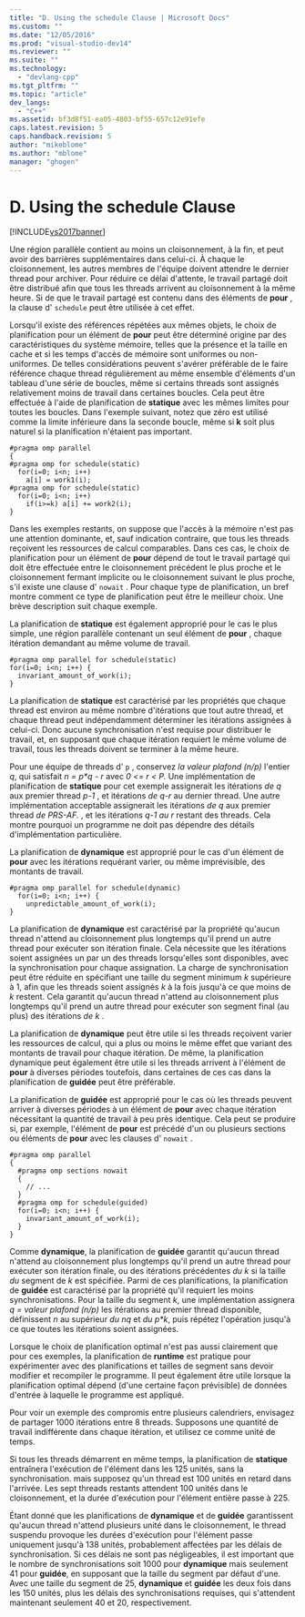 ```yaml
---
title: "D. Using the schedule Clause | Microsoft Docs"
ms.custom: ""
ms.date: "12/05/2016"
ms.prod: "visual-studio-dev14"
ms.reviewer: ""
ms.suite: ""
ms.technology: 
  - "devlang-cpp"
ms.tgt_pltfrm: ""
ms.topic: "article"
dev_langs: 
  - "C++"
ms.assetid: bf3d8f51-ea05-4803-bf55-657c12e91efe
caps.latest.revision: 5
caps.handback.revision: 5
author: "mikeblome"
ms.author: "mblome"
manager: "ghogen"
---
```

# D. Using the schedule Clause
[!INCLUDE[vs2017banner](../../assembler/inline/includes/vs2017banner.md)]

Une région parallèle contient au moins un cloisonnement, à la fin, et peut avoir des barrières supplémentaires dans celui\-ci.  À chaque le cloisonnement, les autres membres de l'équipe doivent attendre le dernier thread pour archiver.  Pour réduire ce délai d'attente, le travail partagé doit être distribué afin que tous les threads arrivent au cloisonnement à la même heure.  Si de que le travail partagé est contenu dans des éléments de **pour** , la clause d' `schedule` peut être utilisée à cet effet.  
  
 Lorsqu'il existe des références répétées aux mêmes objets, le choix de planification pour un élément de **pour** peut être déterminé origine par des caractéristiques du système mémoire, telles que la présence et la taille en cache et si les temps d'accès de mémoire sont uniformes ou non\-uniformes.  De telles considérations peuvent s'avérer préférable de le faire référence chaque thread régulièrement au même ensemble d'éléments d'un tableau d'une série de boucles, même si certains threads sont assignés relativement moins de travail dans certaines boucles.  Cela peut être effectuée à l'aide de planification de **statique** avec les mêmes limites pour toutes les boucles.  Dans l'exemple suivant, notez que zéro est utilisé comme la limite inférieure dans la seconde boucle, même si **k** soit plus naturel si la planification n'étaient pas important.  
  
```  
#pragma omp parallel  
{  
#pragma omp for schedule(static)  
  for(i=0; i<n; i++)  
    a[i] = work1(i);  
#pragma omp for schedule(static)  
  for(i=0; i<n; i++)  
    if(i>=k) a[i] += work2(i);  
}  
```  
  
 Dans les exemples restants, on suppose que l'accès à la mémoire n'est pas une attention dominante, et, sauf indication contraire, que tous les threads reçoivent les ressources de calcul comparables.  Dans ces cas, le choix de planification pour un élément de **pour** dépend de tout le travail partagé qui doit être effectuée entre le cloisonnement précédent le plus proche et le cloisonnement fermant implicite ou le cloisonnement suivant le plus proche, s'il existe une clause d' `nowait` .  Pour chaque type de planification, un bref montre comment ce type de planification peut être le meilleur choix.  Une brève description suit chaque exemple.  
  
 La planification de **statique** est également approprié pour le cas le plus simple, une région parallèle contenant un seul élément de **pour** , chaque itération demandant au même volume de travail.  
  
```  
#pragma omp parallel for schedule(static)  
for(i=0; i<n; i++) {  
  invariant_amount_of_work(i);  
}  
```  
  
 La planification de **statique** est caractérisé par les propriétés que chaque thread est environ au même nombre d'itérations que tout autre thread, et chaque thread peut indépendamment déterminer les itérations assignées à celui\-ci.  Donc aucune synchronisation n'est requise pour distribuer le travail, et, en supposant que chaque itération requiert le même volume de travail, tous les threads doivent se terminer à la même heure.  
  
 Pour une équipe de threads d' `p` , conservez *la valeur plafond \(n\/p\)* l'entier *q*, qui satisfait *n \= p\*q \- r* avec *0 \<\= r \< P.* Une implémentation de planification de **statique** pour cet exemple assignerait les itérations *de q* aux premier thread *p\-1* , et itérations *de q\-r* au dernier thread.  Une autre implémentation acceptable assignerait les itérations *de q* aux premier thread *de PRS\-AF.* , et les itérations *q\-1* *au r* restant des threads.  Cela montre pourquoi un programme ne doit pas dépendre des détails d'implémentation particulière.  
  
 La planification de **dynamique** est approprié pour le cas d'un élément de **pour** avec les itérations requérant varier, ou même imprévisible, des montants de travail.  
  
```  
#pragma omp parallel for schedule(dynamic)  
  for(i=0; i<n; i++) {  
    unpredictable_amount_of_work(i);  
}  
```  
  
 La planification de **dynamique** est caractérisé par la propriété qu'aucun thread n'attend au cloisonnement plus longtemps qu'il prend un autre thread pour exécuter son itération finale.  Cela nécessite que les itérations soient assignées un par un des threads lorsqu'elles sont disponibles, avec la synchronisation pour chaque assignation.  La charge de synchronisation peut être réduite en spécifiant une taille du segment minimum *k* supérieure à 1, afin que les threads soient assignés *k* à la fois jusqu'à ce que moins de *k* restent.  Cela garantit qu'aucun thread n'attend au cloisonnement plus longtemps qu'il prend un autre thread pour exécuter son segment final \(au plus\) des itérations *de k* .  
  
 La planification de **dynamique** peut être utile si les threads reçoivent varier les ressources de calcul, qui a plus ou moins le même effet que variant des montants de travail pour chaque itération.  De même, la planification dynamique peut également être utile si les threads arrivent à l'élément de **pour** à diverses périodes toutefois, dans certaines de ces cas dans la planification de **guidée** peut être préférable.  
  
 La planification de **guidée** est approprié pour le cas où les threads peuvent arriver à diverses périodes à un élément de **pour** avec chaque itération nécessitant la quantité de travail à peu près identique.  Cela peut se produire si, par exemple, l'élément de **pour** est précédé d'un ou plusieurs sections ou éléments de **pour** avec les clauses d' `nowait` .  
  
```  
#pragma omp parallel  
{  
  #pragma omp sections nowait  
  {  
    // ...  
  }  
  #pragma omp for schedule(guided)  
  for(i=0; i<n; i++) {  
    invariant_amount_of_work(i);  
  }  
}  
```  
  
 Comme **dynamique**, la planification de **guidée** garantit qu'aucun thread n'attend au cloisonnement plus longtemps qu'il prend un autre thread pour exécuter son itération finale, ou des itérations précédentes *du k* si la taille *du* segment de *k* est spécifiée.  Parmi de ces planifications, la planification de **guidée** est caractérisé par la propriété qu'il requiert les moins synchronisations.  Pour la taille du segment *k*, une implémentation assignera *q \= valeur plafond \(n\/p\)* les itérations au premier thread disponible, définissent *n* au supérieur *du nq* et *du p\*k*, puis répétez l'opération jusqu'à ce que toutes les itérations soient assignées.  
  
 Lorsque le choix de planification optimal n'est pas aussi clairement que pour ces exemples, la planification de **runtime** est pratique pour expérimenter avec des planifications et tailles de segment sans devoir modifier et recompiler le programme.  Il peut également être utile lorsque la planification optimal dépend \(d'une certaine façon prévisible\) de données d'entrée à laquelle le programme est appliqué.  
  
 Pour voir un exemple des compromis entre plusieurs calendriers, envisagez de partager 1000 itérations entre 8 threads.  Supposons une quantité de travail indifférente dans chaque itération, et utilisez ce comme unité de temps.  
  
 Si tous les threads démarrent en même temps, la planification de **statique** entraînera l'exécution de l'élément dans les 125 unités, sans la synchronisation.  mais supposez qu'un thread est 100 unités en retard dans l'arrivée.  Les sept threads restants attendent 100 unités dans le cloisonnement, et la durée d'exécution pour l'élément entière passe à 225.  
  
 Étant donné que les planifications de **dynamique** et de **guidée** garantissent qu'aucun thread n'attend plusieurs unité dans le cloisonnement, le thread suspendu provoque les durées d'exécution pour l'élément passe uniquement jusqu'à 138 unités, probablement affectées par les délais de synchronisation.  Si ces délais ne sont pas négligeables, il est important que le nombre de synchronisations soit 1000 pour **dynamique** mais seulement 41 pour **guidée**, en supposant que la taille du segment par défaut d'une.  Avec une taille du segment de 25, **dynamique** et **guidée** les deux fois dans les 150 unités, plus les délais des synchronisations requises, qui s'attendent maintenant seulement 40 et 20, respectivement.